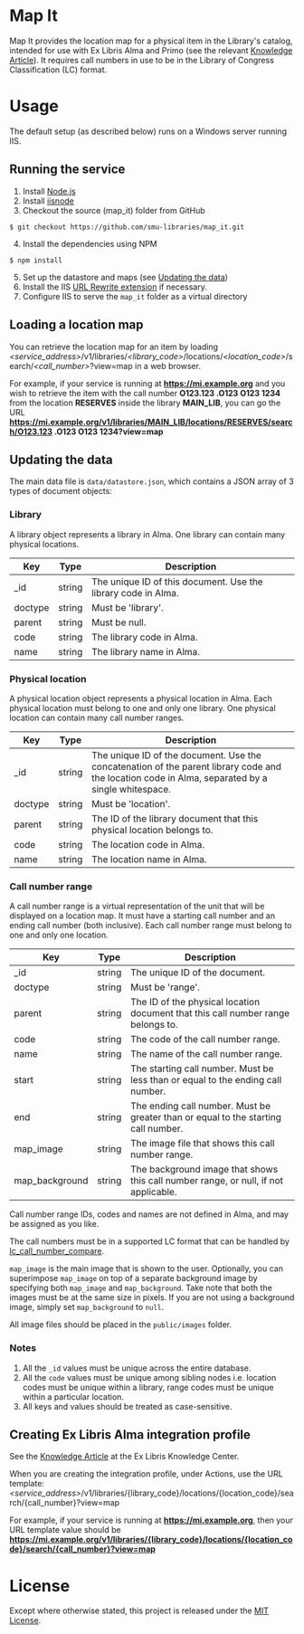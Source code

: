 # Map It

Map It provides the location map for a physical item in the Library's catalog, intended for use with Ex Libris Alma and Primo (see the relevant [Knowledge Article](http://knowledge.exlibrisgroup.com/Alma/Knowledge_Articles/How_to_configure_Alma_to_display_a_map_to_a_physical_item_in_Primo)). It requires call numbers in use to be in the Library of Congress Classification (LC) format.

# Usage

The default setup (as described below) runs on a Windows server running IIS.

## Running the service

1. Install [Node.js](https://nodejs.org)
2. Install [iisnode](https://github.com/tjanczuk/iisnode)
3. Checkout the source (map_it) folder from GitHub

  ```
  $ git checkout https://github.com/smu-libraries/map_it.git
  ```

4. Install the dependencies using NPM

  ```
  $ npm install
  ```

5. Set up the datastore and maps (see [Updating the data](#updating-the-data))
6. Install the IIS [URL Rewrite extension](https://www.iis.net/downloads/microsoft/url-rewrite) if necessary.
7. Configure IIS to serve the `map_it` folder as a virtual directory

## Loading a location map

You can retrieve the location map for an item by loading <i>&lt;service_address&gt;</i>/v1/libraries/<i>&lt;library_code&gt;</i>/locations/<i>&lt;location_code&gt;</i>/search/<i>&lt;call_number&gt;</i>?view=map in a web browser.

For example, if your service is running at <b>https://mi.example.org</b> and you wish to retrieve the item with the call number <b>O123.123 .O123 O123 1234</b> from the location <b>RESERVES</b> inside the library <b>MAIN_LIB</b>, you can go the URL <b>https://mi.example.org/v1/libraries/MAIN_LIB/locations/RESERVES/search/O123.123 .O123 O123 1234?view=map</b>

## Updating the data

The main data file is `data/datastore.json`, which contains a JSON array of 3 types of document objects:

### Library

A library object represents a library in Alma. One library can contain many physical locations.

|Key|Type|Description
|---|---|---
|_id|string|The unique ID of this document. Use the library code in Alma.
|doctype|string|Must be 'library'.
|parent|string|Must be null.
|code|string|The library code in Alma.
|name|string|The library name in Alma.

### Physical location

A physical location object represents a physical location in Alma. Each physical location must belong to one and only one library. One physical location can contain many call number ranges.

|Key|Type|Description
|---|---|---
|_id|string|The unique ID of the document. Use the concatenation of the parent library code and the location code in Alma, separated by a single whitespace.
|doctype|string|Must be 'location'.
|parent|string|The ID of the library document that this physical location belongs to.
|code|string|The location code in Alma.
|name|string|The location name in Alma.

### Call number range

A call number range is a virtual representation of the unit that will be displayed on a location map. It must have a starting call number and an ending call number (both inclusive). Each call number range must belong to one and only one location.

|Key|Type|Description
|---|---|---
|_id|string|The unique ID of the document.
|doctype|string|Must be 'range'.
|parent|string|The ID of the physical location document that this call number range belongs to.
|code|string|The code of the call number range.
|name|string|The name of the call number range.
|start|string|The starting call number. Must be less than or equal to the ending call number.
|end|string|The ending call number. Must be greater than or equal to the starting call number.
|map_image|string|The image file that shows this call number range.
|map_background|string|The background image that shows this call number range, or null, if not applicable.

Call number range IDs, codes and names are not defined in Alma, and may be assigned as you like.

The call numbers must be in a supported LC format that can be handled by [lc_call_number_compare](https://github.com/smu-libraries/lc_call_number_compare).

`map_image` is the main image that is shown to the user. Optionally, you can superimpose `map_image` on top of a separate background image by specifying both `map_image` and `map_background`. Take note that both the images must be at the same size in pixels. If you are not using a background image, simply set `map_background` to `null`.

All image files should be placed in the `public/images` folder.

### Notes

1. All the `_id` values must be unique across the entire database.
2. All the `code` values must be unique among sibling nodes i.e. location codes must be unique within a library, range codes must be unique within a particular location.
3. All keys and values should be treated as case-sensitive.

## Creating Ex Libris Alma integration profile

See the [Knowledge Article](http://knowledge.exlibrisgroup.com/Alma/Knowledge_Articles/How_to_configure_Alma_to_display_a_map_to_a_physical_item_in_Primo) at the Ex Libris Knowledge Center.

When you are creating the integration profile, under Actions,
use the URL template: <i>&lt;service_address&gt;</i>/v1/libraries/{library_code}/locations/{location_code}/search/{call_number}?view=map

For example, if your service is running at <b>https://mi.example.org</b>, then your URL template value should be <b>https://mi.example.org/v1/libraries/{library_code}/locations/{location_code}/search/{call_number}?view=map</b>

# License

Except where otherwise stated, this project is released under the [MIT License](LICENSE.md).
